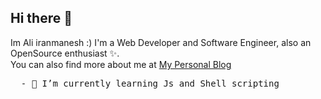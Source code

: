 ## Hi there 👋
Im Ali iranmanesh :)
I'm a Web Developer and Software Engineer, also an OpenSource enthusiast ✨.<br>
You can also find more about me at [My Personal Blog](https://iranmanesh999.ir/)

<pre>
  - 🌱 I’m currently learning Js and Shell scripting
</pre>
<!--
Here are some ideas to get you started:

- 🔭 I’m currently working on ...
- 🌱 I’m currently learning ...
- 👯 I’m looking to collaborate on ...
- 🤔 I’m looking for help with ...
- 💬 Ask me about ...
- 📫 How to reach me: ...
- 😄 Pronouns: ...
- ⚡ Fun fact: ...
-->
